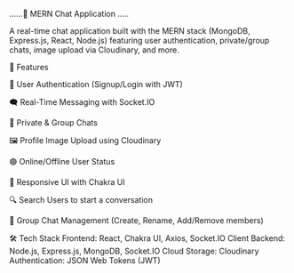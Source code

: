 

......💬 MERN Chat Application .....

A real-time chat application built with the MERN stack (MongoDB, Express.js, React, Node.js) featuring user authentication, private/group chats, image upload via Cloudinary, and more.

🚀 Features

🔑 User Authentication (Signup/Login with JWT)

🗨 Real-Time Messaging with Socket.IO

👥 Private & Group Chats

🖼 Profile Image Upload using Cloudinary

🟢 Online/Offline User Status

📄 Responsive UI with Chakra UI

🔍 Search Users to start a conversation

📌 Group Chat Management (Create, Rename, Add/Remove members)

🛠 Tech Stack
Frontend: React, Chakra UI, Axios, Socket.IO Client
Backend: Node.js, Express.js, MongoDB, Socket.IO
Cloud Storage: Cloudinary
Authentication: JSON Web Tokens (JWT)
